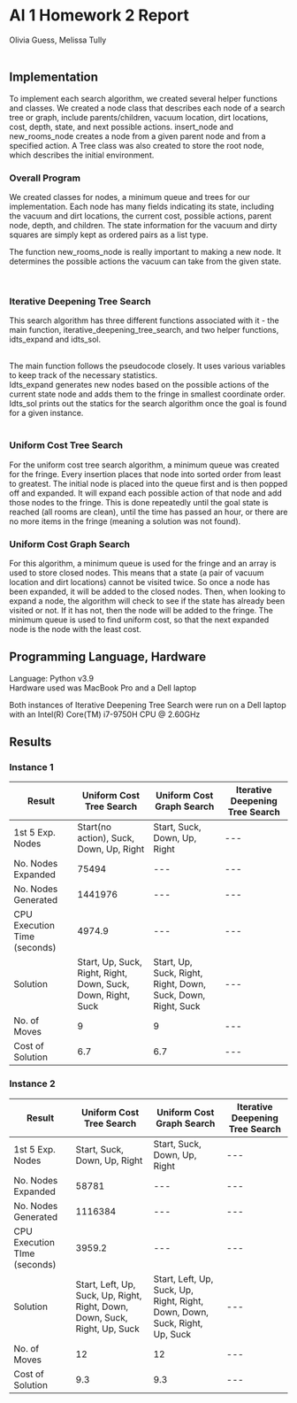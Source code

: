# AI 1 Homework 2 Report

Olivia Guess, Melissa Tully <br> <br>

## Implementation
To implement each search algorithm, we created several helper functions and classes. We created a node class that describes each node of a search tree or graph, include parents/children, vacuum location, dirt locations, cost, depth, state, and next possible actions. insert_node and new_rooms_node creates a node from a given parent node and from a specified action. A Tree class was also created to store the root node, which describes the initial environment.

### Overall Program

<p> We created classes for nodes, a minimum queue and trees for our implementation. Each node has many fields indicating its state, including the vacuum and dirt locations, the current cost, possible actions, parent node, depth, and children. The state information for the vacuum and dirty squares are simply kept as ordered pairs as a list type.</p>
<p> The function new_rooms_node is really important to making a new node. It determines the possible actions the vacuum can take from the given state. </p> <br>

### Iterative Deepening Tree Search

<p> This search algorithm has three different functions associated with it - the main function, iterative_deepening_tree_search, and two helper functions, idts_expand and idts_sol. </p><br>
The main function follows the pseudocode closely. It uses various variables to keep track of the necessary statistics. <br>
Idts_expand generates new nodes based on the possible actions of the current state node and adds them to the fringe in smallest coordinate order. <br>
Idts_sol prints out the statics for the search algorithm once the goal is found for a given instance. <br> <br>

### Uniform Cost Tree Search

<p> For the uniform cost tree search algorithm, a minimum queue was created for the fringe. Every insertion places that node into sorted order from least to greatest. The initial node is placed into the queue first and is then popped off and expanded. It will expand each possible action of that node and add those nodes to the fringe. This is done repeatedly until the goal state is reached (all rooms are clean), until the time has passed an hour, or there are no more items in the fringe (meaning a solution was not found). </p>

### Uniform Cost Graph Search

<p> For this algorithm, a minimum queue is used for the fringe and an array is used to store closed nodes. This means that a state (a pair of vacuum location and dirt locations) cannot be visited twice. So once a node has been expanded, it will be added to the closed nodes. Then, when looking to expand a node, the algorithm will check to see if the state has already been visited or not. If it has not, then the node will be added to the fringe. The minimum queue is used to find uniform cost, so that the next expanded node is the node with the least cost. </p>

## Programming Language, Hardware

Language: Python v3.9 <br>
Hardware used was MacBook Pro and a Dell laptop <br>
<p> Both instances of Iterative Deepening Tree Search were run on a Dell laptop with an Intel(R) Core(TM) i7-9750H CPU @ 2.60GHz </p>

## Results

### Instance 1

| Result | Uniform Cost Tree Search| Uniform Cost Graph Search | Iterative Deepening Tree Search |
| --- | --- | --- | --- |
| 1st 5 Exp. Nodes | Start(no action), Suck, Down, Up, Right | Start, Suck, Down, Up, Right | --- |
| No. Nodes Expanded | 75494 | --- | --- |
| No. Nodes Generated | 1441976 | --- | --- |
| CPU Execution Time (seconds) | 4974.9 | --- | --- |
| Solution | Start, Up, Suck, Right, Right, Down, Suck, Down, Right, Suck | Start, Up, Suck, Right, Right, Down, Suck, Down, Right, Suck | --- |
| No. of Moves | 9 | 9 | --- |
| Cost of Solution | 6.7 | 6.7 | --- |

### Instance 2

| Result | Uniform Cost Tree Search| Uniform Cost Graph Search | Iterative Deepening Tree Search |
| --- | --- | --- | --- |
| 1st 5 Exp. Nodes | Start, Suck, Down, Up, Right | Start, Suck, Down, Up, Right | --- |
| No. Nodes Expanded | 58781 | --- | --- |
| No. Nodes Generated | 1116384 | --- | --- |
| CPU Execution TIme (seconds) | 3959.2 | --- | --- |
| Solution | Start, Left, Up, Suck, Up, Right, Right, Down, Down, Suck, Right, Up, Suck | Start, Left, Up, Suck, Up, Right, Right, Down, Down, Suck, Right, Up, Suck | --- |
| No. of Moves | 12 | 12 | --- |
| Cost of Solution | 9.3 | 9.3 | --- |
